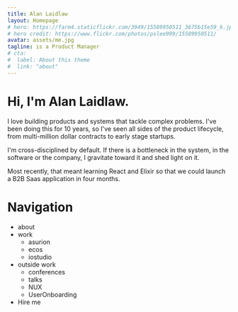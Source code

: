 ```yaml
---
title: Alan Laidlaw
layout: Homepage
# hero: https://farm4.staticflickr.com/3949/15589950511_3675b15e59_k.jpg
# hero credit: https://www.flickr.com/photos/pslee999/15589950511/
avatar: assets/me.jpg
tagline: is a Product Manager
# cta:
#  label: About this theme
#  link: "about"
---
```



# Hi, I'm Alan Laidlaw.

I love building products and systems that tackle complex problems. I've been doing this for 10 years, so I've seen all sides of the product lifecycle, from multi-million dollar contracts to early stage startups.

I'm cross-disciplined by default. If there is a bottleneck in the system, in the software or the company, I gravitate toward it and shed light on it.

Most recently, that meant learning React and Elixir so that we could launch a B2B Saas application in four months.

# Navigation
* about
* work
  * asurion
  * ecos
  * iostudio
* outside work
  * conferences
  * talks
  * NUX
  * UserOnboarding
* Hire me
